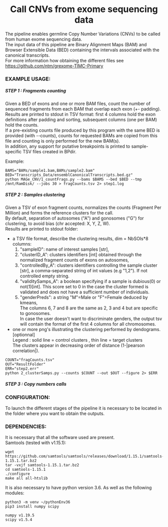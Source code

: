 <h1 align="center"> Call CNVs from exome sequencing data </h1>

The pipeline enables germline Copy Number Variations (CNVs) to be called from human exome sequencing data.<br>
The input data of this pipeline are Binary Alignment Maps (BAM) and Browser Extensible Data (BED) containing the intervals associated with the canonical transcripts.<br>
For more information how obtaining the different files see https://github.com/ntm/grexome-TIMC-Primary<br>

### EXAMPLE USAGE:

##### STEP 1 : Fragments counting <br>

Given a BED of exons and one or more BAM files, count the number of sequenced fragments from each BAM that overlap each exon (+- padding).<br>
Results are printed to stdout in TSV format: first 4 columns hold the exon definitions after padding and sorting, subsequent columns (one per BAM) hold the counts.<br>
If a pre-existing counts file produced by this program with the same BED is provided (with --counts), counts for requested BAMs are copied from this file and counting is only performed for the new BAM(s).<br>
In addition, any support for putative breakpoints is printed to sample-specific TSV files created in BPdir.<br>

Example:
```
BAMS="BAMs/sample1.bam,BAMs/sample2.bam"
BED="Transcripts_Data/ensemblCanonicalTranscripts.bed.gz"
python MAGe_CNV/1_countFrags.py --bams $BAMS --bed $BED --tmp /mnt/RamDisk/ --jobs 30 > fragCounts.tsv 2> step1.log
```

##### STEP 2 : Samples clustering <br>

Given a TSV of exon fragment counts, normalizes the counts (Fragment Per Million) and forms the reference clusters for the call. <br>
By default, separation of autosomes ("A") and gonosomes ("G") for clustering, to avoid bias (chr accepted: X, Y, Z, W).<br>
Results are printed to stdout folder:<br>
- a TSV file format, describe the clustering results, dim = NbSOIs*8 columns:<br>
    1) "sampleID": name of interest samples [str],<br>
    2) "clusterID_A": clusters identifiers [int] obtained through the normalized fragment counts of exons on autosomes, <br>
    3) "controlledBy_A": clusters identifiers controlling the sample cluster [str], a comma-separated string of int values (e.g "1,2"). If not controlled empty string.<br>
    4) "validitySamps_A": a boolean specifying if a sample is dubious(0) or not(1)[int]. This score set to 0 in the case the cluster formed is validated and does not have a sufficient number of individuals.<br>
    5) "genderPreds": a string "M"=Male or "F"=Female deduced by kmeans,<br>
The columns 6, 7 and 8 are the same as 2, 3 and 4 but are specific to gonosomes.<br>
In case the user doesn't want to discriminate genders, the output tsv will contain the format of the first 4 columns for all chromosomes.<br>
- one or more png's illustrating the clustering performed by dendograms. [optionnal]<br>
    Legend : solid line = control clusters , thin line = target clusters<br>
    The clusters appear in decreasing order of distance (1-|pearson correlation|).<br>

```
COUNT="fragCounts.tsv"
OUT="ResultFolder"
ERR="step2.err"
python 2_clusterSamps.py --counts $COUNT --out $OUT --figure 2> $ERR
```
##### STEP 3 : Copy numbers calls<br>

### CONFIGURATION:
To launch the different stages of the pipeline it is necessary to be located in the folder where you want to obtain the outputs. <br>

### DEPENDENCIES:
It is necessary that all the software used are present. <br>
Samtools (tested with v1.15.1): <br>
```
wget https://github.com/samtools/samtools/releases/download/1.15.1/samtools-1.15.1.tar.bz2
tar -vxjf samtools-1.15.1.tar.bz2
cd samtools-1.15.1
./configure
make all all-htslib
```
It is also necessary to have python version 3.6.
As well as the following modules:
```
python3 -m venv ~/pythonEnv36
pip3 install numpy scipy

numpy v1.19.5
scipy v1.5.4

```
